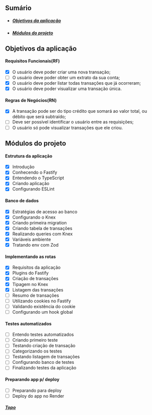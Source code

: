 <a id="sumario"></a>

## Sumário

- ##### [Objetivos da aplicação](#objetivos)
- ##### [Módulos do projeto](#modulos)

<a id="objetivos"></a>

## Objetivos da aplicação

#### Requisitos Funcionais(RF)

- [x] O usuário deve poder criar uma nova transação;
- [ ] O usuário deve poder obter um extrato da sua conta;
- [x] O usuário deve poder listar todas transações que já ocorreram;
- [x] O usuário deve poder visualizar uma transação única.

#### Regras de Negócios(RN)

- [x] A transação pode ser do tipo crédito que somará ao valor total, ou débito que será subtraído;
- [ ] Deve ser possível identificar o usuário entre as requisições;
- [ ] O usuário só pode visualizar transações que ele criou.

<a id="modulos"></a>

## Módulos do projeto

#### Estrutura da aplicação

- [x] Introdução
- [x] Conhecendo o Fastify
- [x] Entendendo o TypeScript
- [x] Criando aplicação
- [x] Configurando ESLint

#### Banco de dados

- [x] Estratégias de acesso ao banco
- [x] Configurando o Knex
- [x] Criando primeira migration
- [x] Criando tabela de transações
- [x] Realizando queries com Knex
- [x] Variáveis ambiente
- [x] Tratando env com Zod

#### Implementando as rotas

- [x] Requisitos da aplicação
- [x] Plugins do Fastify
- [x] Criação de transações
- [x] Tipagem no Knex
- [x] Listagem das transações
- [ ] Resumo de transações
- [ ] Utilizando cookies no Fastify
- [ ] Validando existência do cookie
- [ ] Configurando um hook global

#### Testes automatizados

- [ ] Entendo testes automatizados
- [ ] Criando primeiro teste
- [ ] Testando criação de transação
- [ ] Categorizando os testes
- [ ] Testando listagem de transações
- [ ] Configurando banco de testes
- [ ] Finalizando testes da aplicação

#### Preparando app p/ deploy

- [ ] Preparando para deploy
- [ ] Deploy do app no Render

##### [Topo](#sumario)
